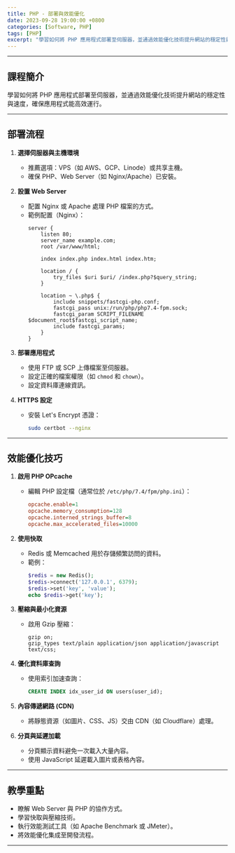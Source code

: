 ```yaml
---
title: PHP - 部署與效能優化
date: 2023-09-28 19:00:00 +0800
categories: [Software, PHP]
tags: [PHP] 
excerpt: "學習如何將 PHP 應用程式部署至伺服器，並通過效能優化技術提升網站的穩定性與速度，確保應用程式能高效運行。"
---
```


---

## 課程簡介  
學習如何將 PHP 應用程式部署至伺服器，並通過效能優化技術提升網站的穩定性與速度，確保應用程式能高效運行。

---

## 部署流程  

1. **選擇伺服器與主機環境**  
   - 推薦選項：VPS（如 AWS、GCP、Linode）或共享主機。  
   - 確保 PHP、Web Server（如 Nginx/Apache）已安裝。

2. **設置 Web Server**  
   - 配置 Nginx 或 Apache 處理 PHP 檔案的方式。  
   - 範例配置（Nginx）：  
     ```nginx
     server {
         listen 80;
         server_name example.com;
         root /var/www/html;
         
         index index.php index.html index.htm;

         location / {
             try_files $uri $uri/ /index.php?$query_string;
         }

         location ~ \.php$ {
             include snippets/fastcgi-php.conf;
             fastcgi_pass unix:/run/php/php7.4-fpm.sock;
             fastcgi_param SCRIPT_FILENAME $document_root$fastcgi_script_name;
             include fastcgi_params;
         }
     }
     ```

3. **部署應用程式**  
   - 使用 FTP 或 SCP 上傳檔案至伺服器。  
   - 設定正確的檔案權限（如 `chmod` 和 `chown`）。  
   - 設定資料庫連線資訊。

4. **HTTPS 設定**  
   - 安裝 Let's Encrypt 憑證：  
     ```bash
     sudo certbot --nginx
     ```

---

## 效能優化技巧  

1. **啟用 PHP OPcache**  
   - 編輯 PHP 設定檔（通常位於 `/etc/php/7.4/fpm/php.ini`）：  
     ```ini
     opcache.enable=1
     opcache.memory_consumption=128
     opcache.interned_strings_buffer=8
     opcache.max_accelerated_files=10000
     ```

2. **使用快取**  
   - Redis 或 Memcached 用於存儲頻繁訪問的資料。  
   - 範例：  
     ```php
     $redis = new Redis();
     $redis->connect('127.0.0.1', 6379);
     $redis->set('key', 'value');
     echo $redis->get('key');
     ```

3. **壓縮與最小化資源**  
   - 啟用 Gzip 壓縮：  
     ```nginx
     gzip on;
     gzip_types text/plain application/json application/javascript text/css;
     ```

4. **優化資料庫查詢**  
   - 使用索引加速查詢：  
     ```sql
     CREATE INDEX idx_user_id ON users(user_id);
     ```

5. **內容傳遞網路 (CDN)**  
   - 將靜態資源（如圖片、CSS、JS）交由 CDN（如 Cloudflare）處理。

6. **分頁與延遲加載**  
   - 分頁顯示資料避免一次載入大量內容。  
   - 使用 JavaScript 延遲載入圖片或表格內容。

---

## 教學重點  
- 瞭解 Web Server 與 PHP 的協作方式。  
- 學習快取與壓縮技術。  
- 執行效能測試工具（如 Apache Benchmark 或 JMeter）。  
- 將效能優化集成至開發流程。  

---
